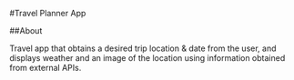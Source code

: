 #Travel Planner App

##About

Travel app that obtains a desired trip location & date from the user, and displays weather and an image of the location using information obtained from external APIs. 